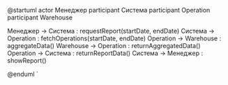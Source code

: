 @startuml
actor Менеджер
participant Система
participant Operation
participant Warehouse

Менеджер -> Система : requestReport(startDate, endDate)
Система -> Operation : fetchOperations(startDate, endDate)
Operation -> Warehouse : aggregateData()
Warehouse -> Operation : returnAggregatedData()
Operation -> Система : returnReportData()
Система -> Менеджер : showReport()

@enduml
`